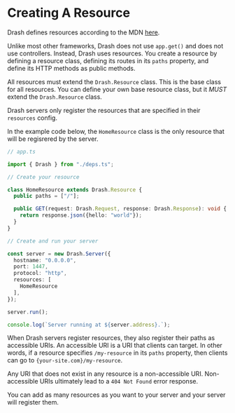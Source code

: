 # Creating A Resource

Drash defines resources according to the MDN [here](https://developer.mozilla.org/en-US/docs/Web/HTTP/Basics_of_HTTP/Identifying_resources_on_the_Web).

Unlike most other frameworks, Drash does not use `app.get()` and does not use controllers. Instead, Drash uses resources. You create a resource by defining a resource class, defining its routes in its `paths` property, and define its HTTP methods as public methods.

All resources must extend the `Drash.Resource` class. This is the base class for all resources. You can define your own base resource class, but it _MUST_ extend the `Drash.Resource` class.

Drash servers only register the resources that are specified in their `resources` config.

In the example code below, the `HomeResource` class is the only resource that will be regisrered by the server.

```typescript
// app.ts

import { Drash } from "./deps.ts";

// Create your resource

class HomeResource extends Drash.Resource {
  public paths = ["/"];

  public GET(request: Drash.Request, response: Drash.Response): void {
    return response.json({hello: "world"});
  }
}

// Create and run your server

const server = new Drash.Server({
  hostname: "0.0.0.0",
  port: 1447,
  protocol: "http",
  resources: [
    HomeResource
  ],
});

server.run();

console.log(`Server running at ${server.address}.`);
```

When Drash servers register resources, they also register their paths as accessible URIs. An accessible URI is a URI that clients can target. In other words, if a resource specifies `/my-resource` in its `paths` property, then clients can go to `{your-site.com}/my-resource`.

Any URI that does not exist in any resource is a non-accessible URI. Non-accessible URIs ultimately lead to a `404 Not Found` error response.

You can add as many resources as you want to your server and your server will register them.
